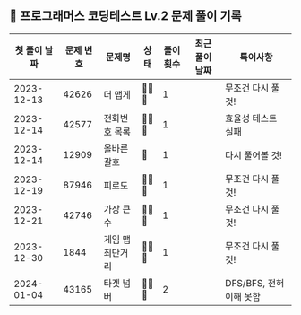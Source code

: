 ## 🚀 프로그래머스 코딩테스트 Lv.2 문제 풀이 기록

| **첫 풀이 날짜** | **문제 번호** | **문제명**   | **상태** | **풀이 횟수** | **최근 풀이 날짜** | **특이사항**          |
|-------------|-----------|-----------|--------|-----------|--------------|-------------------|
| 2023-12-13  | 42626     | 더 맵게      | 🤔🤔🤔 | 1         |              | 무조건 다시 풀 것!       |
| 2023-12-14  | 42577     | 전화번호 목록   | 🤔🤔🤔 | 1         |              | 효율성 테스트 실패        |
| 2023-12-14  | 12909     | 올바른 괄호    | 🤔     | 1         |              | 다시 풀어볼 것!         |
| 2023-12-19  | 87946     | 피로도       | 🤔🤔🤔 | 1         |              | 무조건 다시 풀 것!       |
| 2023-12-21  | 42746     | 가장 큰 수    | 🤔🤔🤔 | 1         |              | 무조건 다시 풀 것!       |
| 2023-12-30  | 1844      | 게임 맵 최단거리 | 🤔🤔🤔 | 1         |              | 무조건 다시 풀 것!       |
| 2024-01-04  | 43165     | 타겟 넘버     | 🤔🤔🤔 | 2         |              | DFS/BFS, 전혀 이해 못함 |
